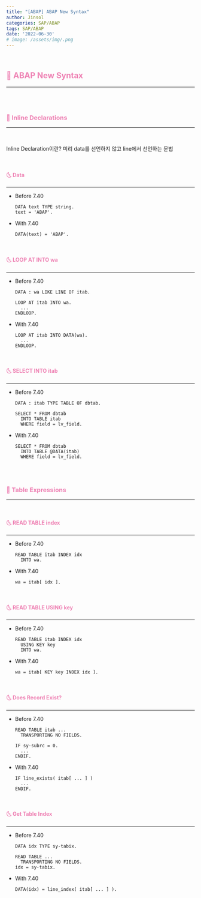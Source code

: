 ```yaml
---
title: "[ABAP] ABAP New Syntax"
author: Jinsol
categories: SAP/ABAP
tags: SAP/ABAP
date: '2022-06-30'
# image: /assets/img/.png
---
```


<br>

## <span style="color:#EE81B3">**🌝 ABAP New Syntax**</span>
<hr>

<br>
<br>

### <span style="color:#EE81B3">**🌝 Inline Declarations**</span>
<hr>
<br>

Inline Declaration이란? 미리 data를 선언하지 않고 line에서 선언하는 문법

<br>

#### <span style="color:#EE81B3">**🌜 Data**</span>
<hr>

- Before 7.40

    ```
    DATA text TYPE string.
    text = 'ABAP'.
    ```

- With 7.40

    ```
    DATA(text) = 'ABAP'.
    ```
    
<br>

#### <span style="color:#EE81B3">**🌜 LOOP AT INTO wa**</span>
<hr>

- Before 7.40

    ```
    DATA : wa LIKE LINE OF itab.

    LOOP AT itab INTO wa.
      ...
    ENDLOOP.
    ```

- With 7.40

    ```
    LOOP AT itab INTO DATA(wa).
      ...
    ENDLOOP.
    ```

<br>

#### <span style="color:#EE81B3">**🌜 SELECT INTO itab**</span>
<hr>
    
- Before 7.40

    ```
    DATA : itab TYPE TABLE OF dbtab.

    SELECT * FROM dbtab
      INTO TABLE itab
      WHERE field = lv_field.
    ```

- With 7.40

    ```
    SELECT * FROM dbtab
      INTO TABLE @DATA(itab)
      WHERE field = lv_field.
    ```

<br>
<br>

### <span style="color:#EE81B3">**🌝 Table Expressions**</span>
<hr>
<br>

#### <span style="color:#EE81B3">**🌜 READ TABLE index**</span>
<hr>
    
- Before 7.40

    ```
    READ TABLE itab INDEX idx
      INTO wa.
    ```

- With 7.40

    ```
    wa = itab[ idx ].
    ```

<br>

#### <span style="color:#EE81B3">**🌜 READ TABLE USING key**</span>
<hr>
    
- Before 7.40

    ```
    READ TABLE itab INDEX idx
      USING KEY key 
      INTO wa.
    ```

- With 7.40

    ```
    wa = itab[ KEY key INDEX idx ].
    ```
    
<br>

#### <span style="color:#EE81B3">**🌜 Does Record Exist?**</span>
<hr>
    
- Before 7.40

    ```
    READ TABLE itab ...
      TRANSPORTING NO FIELDS.

    IF sy-subrc = 0.
      ...
    ENDIF.
    ```

- With 7.40

    ```
    IF line_exists( itab[ ... ] )
      ...
    ENDIF.
    ```
       
<br>

#### <span style="color:#EE81B3">**🌜 Get Table Index**</span>
<hr>
    
- Before 7.40

    ```
    DATA idx TYPE sy-tabix.

    READ TABLE ...
      TRANSPORTING NO FIELDS.
    idx = sy-tabix.
    ```

- With 7.40

    ```
    DATA(idx) = line_index( itab[ ... ] ).
    ```